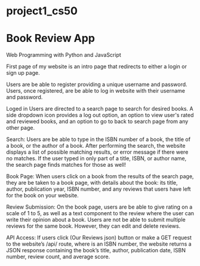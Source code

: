 # project1_cs50
# Book Review App

Web Programming with Python and JavaScript

First page of my website is an intro page that redirects to either a login or sign up page.

Users are be able to register providing a unique username and password. Users, once registered, are be able to log in website with their username and password.

Loged in Users are directed to a search page to search for desired books. A side dropdown icon provides a log out option, an option to view user's rated and reviewed books, and an option to go to back to search page from any other page. 

Search: Users are be able to type in the ISBN number of a book, the title of a book, or the author of a book. 
After performing the search, the website displays a list of possible matching results, or error message if there were no matches.
If the user typed in only part of a title, ISBN, or author name, the search page finds matches for those as well!

Book Page: When users click on a book from the results of the search page, they are be taken to a book page, with details about the book: its title, author, publication year, ISBN number, and any reviews that users have left for the book on your website.

Review Submission: On the book page, users are be able to  give rating on a scale of 1 to 5, as well as a text component to the review where the user can write their opinion about a book. 
Users are not be able to submit multiple reviews for the same book. However, they can edit and delete reviews.

API Access: If users click (Our Reviews json) button or make a GET request to the website’s /api/<isbn> route, where <isbn> is an ISBN number, the website returns a JSON response containing the book’s title, author, publication date, ISBN number, review count, and average score.

